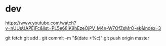 # dev

https://www.youtube.com/watch?v=nUUsUAPEjFc&list=PL5e68lK9hEzeOjPV_M4n-W7OfZsMrO-ek&index=3

git fetch
git add .
git commit -m "$(date +%c)"
git push origin master
